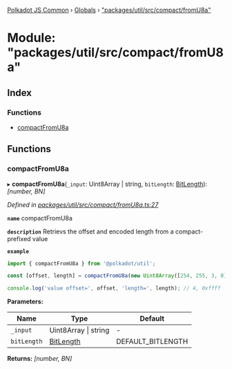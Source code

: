 [Polkadot JS Common](../README.md) › [Globals](../globals.md) › ["packages/util/src/compact/fromU8a"](_packages_util_src_compact_fromu8a_.md)

# Module: "packages/util/src/compact/fromU8a"

## Index

### Functions

* [compactFromU8a](_packages_util_src_compact_fromu8a_.md#compactfromu8a)

## Functions

###  compactFromU8a

▸ **compactFromU8a**(`_input`: Uint8Array | string, `bitLength`: [BitLength](_packages_util_src_compact_types_.md#bitlength)): *[number, BN]*

*Defined in [packages/util/src/compact/fromU8a.ts:27](https://github.com/polkadot-js/common/blob/c5fe5cd8/packages/util/src/compact/fromU8a.ts#L27)*

**`name`** compactFromU8a

**`description`** Retrievs the offset and encoded length from a compact-prefixed value

**`example`** 
<BR>

```javascript
import { compactFromU8a } from '@polkadot/util';

const [offset, length] = compactFromU8a(new Uint8Array([254, 255, 3, 0]), 32));

console.log('value offset=', offset, 'length=', length); // 4, 0xffff
```

**Parameters:**

Name | Type | Default |
------ | ------ | ------ |
`_input` | Uint8Array &#124; string | - |
`bitLength` | [BitLength](_packages_util_src_compact_types_.md#bitlength) | DEFAULT_BITLENGTH |

**Returns:** *[number, BN]*
